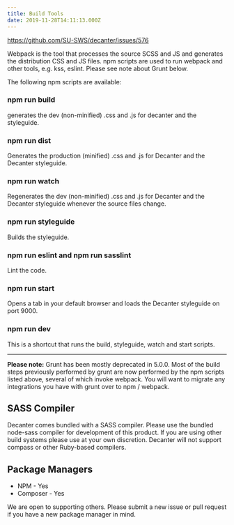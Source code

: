 ```yaml
---
title: Build Tools
date: 2019-11-28T14:11:13.000Z
---
```

https://github.com/SU-SWS/decanter/issues/576

Webpack is the tool that processes the source SCSS and JS and generates the distribution CSS and JS files. npm scripts are used to run webpack and other tools, e.g. kss, eslint. Please see note about Grunt below.

The following npm scripts are available:

### npm run build

generates the dev (non-minified) .css and .js for decanter and the styleguide.

### npm run dist

Generates the production (minified) .css and .js for Decanter and the Decanter styleguide.

### npm run watch

Regenerates the dev (non-minified) .css and .js for Decanter and the Decanter styleguide whenever the source files change.

### npm run styleguide

Builds the styleguide.

### npm run eslint and npm run sasslint

Lint the code.

### npm run start

Opens a tab in your default browser and loads the Decanter styleguide on port 9000.

### npm run dev

This is a shortcut that runs the build, styleguide, watch and start scripts.

- - -

**Please note:** Grunt has been mostly deprecated in 5.0.0. Most of the build steps previously performed by grunt are now performed by the npm scripts listed above, several of which invoke webpack. You will want to migrate any integrations you have with grunt over to npm / webpack.

## SASS Compiler

Decanter comes bundled with a SASS compiler. Please use the bundled node-sass compiler for development of this product. If you are using other build systems please use at your own discretion. Decanter will not support compass or other Ruby-based compilers. 

## Package Managers

* NPM - Yes
* Composer - Yes

We are open to supporting others. Please submit a new issue or pull request if you have a new package manager in mind.
